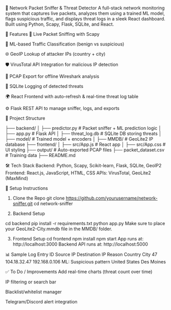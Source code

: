 🔐 Network Packet Sniffer & Threat Detector
A full-stack network monitoring system that captures live packets, analyzes them using a trained ML model, flags suspicious traffic, and displays threat logs in a sleek React dashboard. Built using Python, Scapy, Flask, SQLite, and React.

🚀 Features
📡 Live Packet Sniffing with Scapy

🧠 ML-based Traffic Classification (benign vs suspicious)

🌐 GeoIP Lookup of attacker IPs (country + city)

🛡️ VirusTotal API Integration for malicious IP detection

💾 PCAP Export for offline Wireshark analysis

🧱 SQLite Logging of detected threats

🌍 React Frontend with auto-refresh & real-time threat log table

⚙️ Flask REST API to manage sniffer, logs, and exports

📂 Project Structure

├── backend/
│   ├── predictor.py          # Packet sniffer + ML prediction logic
│   ├── app.py                # Flask API
│   ├── threat_log.db         # SQLite DB storing threats
│   ├── model/                # Trained model + encoders
│   ├── MMDB/                 # GeoLite2 IP database
├── frontend/
│   ├── src/App.js            # React app
│   ├── src/App.css           # UI styling
├── output/                   # Auto-exported PCAP files
├── packet_dataset.csv        # Training data
├── README.md


🛠️ Tech Stack
Backend: Python, Scapy, Scikit-learn, Flask, SQLite, GeoIP2
Frontend: React.js, JavaScript, HTML, CSS
APIs: VirusTotal, GeoLite2 (MaxMind)

🔧 Setup Instructions
1. Clone the Repo
git clone https://github.com/yourusername/network-sniffer.git
cd network-sniffer

3. Backend Setup

cd backend
pip install -r requirements.txt
python app.py
Make sure to place your GeoLite2-City.mmdb file in the MMDB/ folder.

3. Frontend Setup
cd frontend
npm install
npm start
App runs at: http://localhost:3000
Backend API runs at: http://localhost:5000

📊 Sample Log Entry
ID	Source IP	Destination IP	Reason	Country	City
47	104.18.32.47	192.168.0.106	ML: Suspicious pattern	United States	Des Moines

✅ To Do / Improvements
Add real-time charts (threat count over time)

IP filtering or search bar

Blacklist/whitelist manager

Telegram/Discord alert integration
